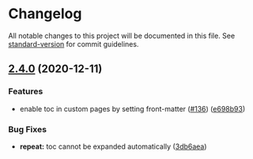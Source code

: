 # Changelog

All notable changes to this project will be documented in this file. See [standard-version](https://github.com/conventional-changelog/standard-version) for commit guidelines.

## [2.4.0](https://github.com/liuyib/hexo-theme-stun/compare/v2.3.0...v2.4.0) (2020-12-11)


### Features

* enable toc in custom pages by setting front-matter ([#136](https://github.com/liuyib/hexo-theme-stun/issues/136)) ([e698b93](https://github.com/liuyib/hexo-theme-stun/commit/e698b938752c668901c5e7d3dde943e172b45060))


### Bug Fixes

* **repeat:** toc cannot be expanded automatically ([3db6aea](https://github.com/liuyib/hexo-theme-stun/commit/3db6aea8924015b8ea04a09c94a4dbc9958a562d))
